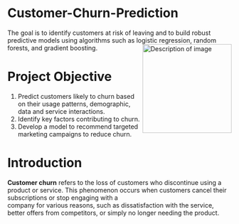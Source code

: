# **Customer-Churn-Prediction**
  The goal is to identify customers at risk of leaving and to build robust predictive models using algorithms such as logistic regression, random forests, and gradient boosting.
<img src="1.png" align="right" width="200" alt="Description of image">
# **Project Objective**
  1. Predict customers likely to churn based on their usage patterns, demographic, data and service interactions.
  2. Identify key factors contributing to churn.
  3. Develop a model to recommend targeted marketing campaigns to reduce churn.

# **Introduction**
  **Customer churn** refers to the loss of customers who discontinue using a product or service. This phenomenon occurs when customers cancel their subscriptions or stop engaging with a     
  company for various reasons, such as dissatisfaction with the service, better offers from competitors, or simply no longer needing the product.
